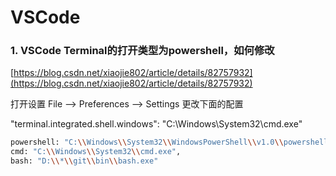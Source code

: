 # VSCode

### 1. VSCode Terminal的打开类型为powershell，如何修改

[https://blog.csdn.net/xiaojie802/article/details/82757932](https://blog.csdn.net/xiaojie802/article/details/82757932)

打开设置 File --> Preferences --> Settings 更改下面的配置

"terminal.integrated.shell.windows": "C:\\Windows\\System32\\cmd.exe"

``` bash
powershell: "C:\\Windows\\System32\\WindowsPowerShell\\v1.0\\powershell.exe",
cmd: "C:\\Windows\\System32\\cmd.exe",
bash: "D:\\*\\git\\bin\\bash.exe"
```